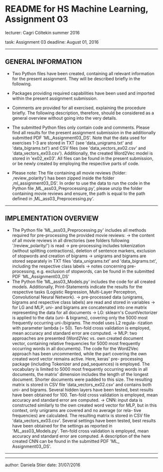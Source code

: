 # README for HS Machine Learning, Assignment 03

lecturer: Cagri Cöltekin
summer 2016

task: Assignment 03
deadline: August 01, 2016

------------------------------------------------------------------------------------------
GENERAL INFORMATION
----------------------------------------------

- Two Python files have been created, containing all relevant information for the present assignment. They will be described briefly in the following.

- Packages providing required capabilities have been used and imported within the present assignment submission.

- Comments are provided for all exercised, explaining the procedure briefly. The following description, therefore, should be considered as a general overview without going into the very details.

- The submitted Python files only contain code and comments. Please find all results for the present assignment submission in the additionally submitted PDF 'ML_Assignment03_DS'. Note that the data used for exercises 1-3 are stored in TXT (see 'data_unigrams.txt' and 'data_bigrams.txt') and CSV files (see 'data_vectors_ex02.csv' and 'data_vectors_ex03.csv'). Additionally, the created Word2Vec model is stored in 'ex02_ex03'. All files can be found in the present submission, or be newly created by employing the respective parts of code.

- Please note: The file containing all movie reviews (folder: ‚review_polarity‘) has been zipped inside the folder ‚ml_assignment03_DS‘. In order to use the data to run the code in the Python file ‚ML_ass03_Preprocessing.py‘, please unzip the folder containing movie reviews and ensure, the path is equal to the path defined in ‚ML_ass03_Preprocessing.py‘.

----------------------------------------------
IMPLEMENTATION OVERVIEW
----------------------------------------------

- The Python file 'ML_ass03_Preprocessing.py' includes all methods required for
  pre-processing the provided movie reviews:
  		-> the content of all movie reviews in all directories (see folders following
  		   '/review_polarity/') is read
  		-> pre-processing includes tokenization (without splitting contractions), deletion
  		   of sentence markers, exclusion of stopwords and creation of bigrams
  		-> unigrams and bigrams are stored separately in TXT files 'data_unigrams.txt' and
  		   'data_bigrams.txt', including the respective class labels
  		-> notes concerning pre-processing, e.g. exclusion of stopwords, can be found in
  		   the submitted PDF 'ML_Assignment03_DS'
- The Python file 'ML_ass03_Models.py' includes the code for all created models.
  Additionally, Print-Statements indicate the results for the respective tasks (Logistic
  Regression, Multi-Layer Perceptron, Convolutional Neural Network).
  		-> pre-processed data (unigrams, bigrams and respective class labels) are read and
  		   stored in variables
  		-> for LG and MLP, uni- and bigrams are concatenated into one matrix representing
  		   the data for all documents
  		-> LG: sklearn's CountVectorizer is applied to the data (uni- & bigrams), covering
  		   only the 5000 most frequently occurring uni-/bigrams. The model uses L2 regula-
  		   rization with parameter lambda (= 50). Ten-fold cross validation is employed,
  		   mean accuracy and standard error are computed.
  		-> MLP: two approaches are presented (Word2Vec vs. own created document vector,
  		   containing relative frequencies for 5000 most frequently occurring words in all
  		   documents). The code for the Word2Vec approach has been uncommented, while the
  		   part covering the own created word vector remains active. Here, keras' pre-
  		   processing package (including Tokenizer and pad_sequences) is employed. The
  		   vocabulary is limited to 5000 most frequently occurring words in all documents,
  		   the matrix' dimension includes the length of the longest document. Shorter
  		   documents were padded to this size. The resulting matrix is stored in CSV file
  		   'data_vectors_ex02.csv' and contains both uni- and bigrams. Several hidden
  		   layers have been tested, best results have been obtained for 100. Ten-fold
  		   cross validation is employed, mean accuracy and standard error are computed.
  		-> CNN: input data is constructed similarly to the own created word vector for
  		   MLP, but in this context, only unigrams are covered and no average (or rela-
  		   tive frequencies) are calculated. The resulting matrix is stored in CSV file
  		   'data_vectors_ex03.csv'. Several settings have been tested, best results have
  		   been obtained for the settings as reported in 'ML_ass03_Models.py'. Ten-fold
  		   cross validation is employed, mean accuracy and standard error are computed.
  		   A description of the here created CNN can be found in the submitted PDF 'ML_
  		   Assignment03_DS'.


------------------------------------------------------------------------------------------
------------------------------------------------------------------------------------------
author: Daniela Stier
date: 31/07/2016
